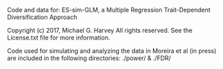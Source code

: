 Code and data for: ES-sim-GLM, a Multiple Regression Trait-Dependent Diversification Approach

Copyright (c) 2017, Michael G. Harvey
All rights reserved.
See the License.txt file for more information.

Code used for simulating and analyzing the data in Moreira et al (in press) are included in the following directories: ./power/ & ./FDR/
